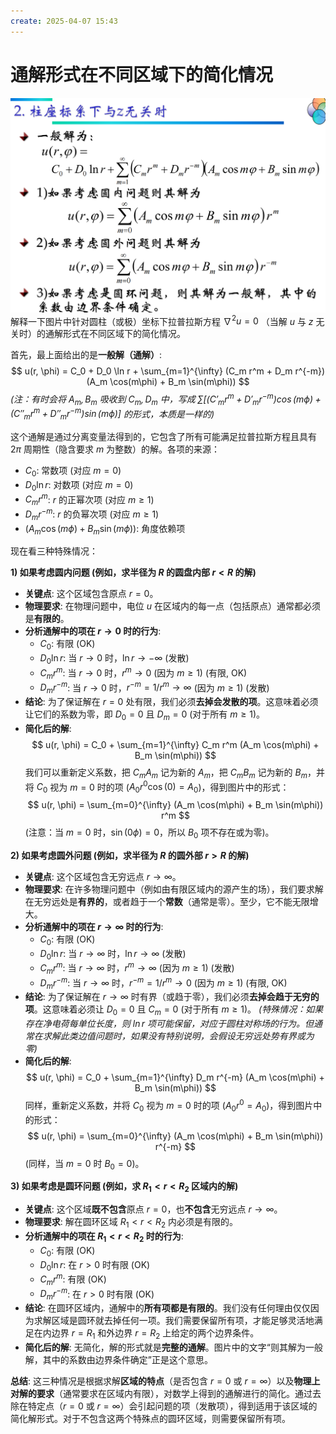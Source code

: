 ```yaml
---
create: 2025-04-07 15:43
---
```

# 通解形式在不同区域下的简化情况

![](Pic/Pasted%20image%2020250412214020.png)
解释一下图片中针对圆柱（或极）坐标下拉普拉斯方程 $\nabla^2 u = 0$ （当解 $u$ 与 $z$ 无关时）的通解形式在不同区域下的简化情况。

首先，最上面给出的是**一般解（通解）**:
$$ u(r, \phi) = C_0 + D_0 \ln r + \sum_{m=1}^{\infty} (C_m r^m + D_m r^{-m})(A_m \cos(m\phi) + B_m \sin(m\phi)) $$
*(注：有时会将 $A_m, B_m$ 吸收到 $C_m, D_m$ 中，写成 $\sum [(C'_m r^m + D'_m r^{-m})\cos(m\phi) + (C''_m r^m + D''_m r^{-m})\sin(m\phi)]$ 的形式，本质是一样的)*

这个通解是通过分离变量法得到的，它包含了所有可能满足拉普拉斯方程且具有 $2\pi$ 周期性（隐含要求 $m$ 为整数）的解。各项的来源：
*   $C_0$: 常数项 (对应 $m=0$)
*   $D_0 \ln r$: 对数项 (对应 $m=0$)
*   $C_m r^m$: $r$ 的正幂次项 (对应 $m \ge 1$)
*   $D_m r^{-m}$: $r$ 的负幂次项 (对应 $m \ge 1$)
*   $(A_m \cos(m\phi) + B_m \sin(m\phi))$: 角度依赖项

现在看三种特殊情况：

**1) 如果考虑圆内问题 (例如，求半径为 $R$ 的圆盘内部 $r < R$ 的解)**

*   **关键点**: 这个区域包含原点 $r=0$。
*   **物理要求**: 在物理问题中，电位 $u$ 在区域内的每一点（包括原点）通常都必须是**有限的**。
*   **分析通解中的项在 $r \to 0$ 时的行为**:
    *   $C_0$: 有限 (OK)
    *   $D_0 \ln r$: 当 $r \to 0$ 时，$\ln r \to -\infty$ (发散)
    *   $C_m r^m$: 当 $r \to 0$ 时，$r^m \to 0$ (因为 $m \ge 1$) (有限, OK)
    *   $D_m r^{-m}$: 当 $r \to 0$ 时，$r^{-m} = 1/r^m \to \infty$ (因为 $m \ge 1$) (发散)
*   **结论**: 为了保证解在 $r=0$ 处有限，我们必须**去掉会发散的项**。这意味着必须让它们的系数为零，即 $D_0 = 0$ 且 $D_m = 0$ (对于所有 $m \ge 1$)。
*   **简化后的解**:
    $$ u(r, \phi) = C_0 + \sum_{m=1}^{\infty} C_m r^m (A_m \cos(m\phi) + B_m \sin(m\phi)) $$
    我们可以重新定义系数，把 $C_m A_m$ 记为新的 $A_m$，把 $C_m B_m$ 记为新的 $B_m$，并将 $C_0$ 视为 $m=0$ 时的项 ($A_0 r^0 \cos(0) = A_0$)，得到图片中的形式：
    $$ u(r, \phi) = \sum_{m=0}^{\infty} (A_m \cos(m\phi) + B_m \sin(m\phi)) r^m $$
    (注意：当 $m=0$ 时，$\sin(0\phi)=0$，所以 $B_0$ 项不存在或为零)。

**2) 如果考虑圆外问题 (例如，求半径为 $R$ 的圆外部 $r > R$ 的解)**

*   **关键点**: 这个区域包含无穷远点 $r \to \infty$。
*   **物理要求**: 在许多物理问题中（例如由有限区域内的源产生的场），我们要求解在无穷远处是**有界的**，或者趋于一个**常数**（通常是零）。至少，它不能无限增大。
*   **分析通解中的项在 $r \to \infty$ 时的行为**:
    *   $C_0$: 有限 (OK)
    *   $D_0 \ln r$: 当 $r \to \infty$ 时，$\ln r \to \infty$ (发散)
    *   $C_m r^m$: 当 $r \to \infty$ 时，$r^m \to \infty$ (因为 $m \ge 1$) (发散)
    *   $D_m r^{-m}$: 当 $r \to \infty$ 时，$r^{-m} = 1/r^m \to 0$ (因为 $m \ge 1$) (有限, OK)
*   **结论**: 为了保证解在 $r \to \infty$ 时有界（或趋于零），我们必须**去掉会趋于无穷的项**。这意味着必须让 $D_0 = 0$ 且 $C_m = 0$ (对于所有 $m \ge 1$)。
    *(特殊情况：如果存在净电荷每单位长度，则 $\ln r$ 项可能保留，对应于圆柱对称场的行为。但通常在求解此类边值问题时，如果没有特别说明，会假设无穷远处势有界或为零)*
*   **简化后的解**:
    $$ u(r, \phi) = C_0 + \sum_{m=1}^{\infty} D_m r^{-m} (A_m \cos(m\phi) + B_m \sin(m\phi)) $$
    同样，重新定义系数，并将 $C_0$ 视为 $m=0$ 时的项 ($A_0 r^0 = A_0$)，得到图片中的形式：
    $$ u(r, \phi) = \sum_{m=0}^{\infty} (A_m \cos(m\phi) + B_m \sin(m\phi)) r^{-m} $$
    (同样，当 $m=0$ 时 $B_0=0$)。

**3) 如果考虑是圆环问题 (例如，求 $R_1 < r < R_2$ 区域内的解)**

*   **关键点**: 这个区域**既不包含**原点 $r=0$，也**不包含**无穷远点 $r \to \infty$。
*   **物理要求**: 解在圆环区域 $R_1 < r < R_2$ 内必须是有限的。
*   **分析通解中的项在 $R_1 < r < R_2$ 时的行为**:
    *   $C_0$: 有限 (OK)
    *   $D_0 \ln r$: 在 $r>0$ 时有限 (OK)
    *   $C_m r^m$: 有限 (OK)
    *   $D_m r^{-m}$: 在 $r>0$ 时有限 (OK)
*   **结论**: 在圆环区域内，通解中的**所有项都是有限的**。我们没有任何理由仅仅因为求解区域是圆环就去掉任何一项。我们需要保留所有项，才能足够灵活地满足在内边界 $r=R_1$ 和外边界 $r=R_2$ 上给定的两个边界条件。
*   **简化后的解**: 无简化，解的形式就是**完整的通解**。图片中的文字“则其解为一般解，其中的系数由边界条件确定”正是这个意思。

**总结**: 这三种情况是根据求解**区域的特点**（是否包含 $r=0$ 或 $r=\infty$）以及**物理上对解的要求**（通常要求在区域内有限），对数学上得到的通解进行的简化。通过去除在特定点（$r=0$ 或 $r=\infty$）会引起问题的项（发散项），得到适用于该区域的简化解形式。对于不包含这两个特殊点的圆环区域，则需要保留所有项。
